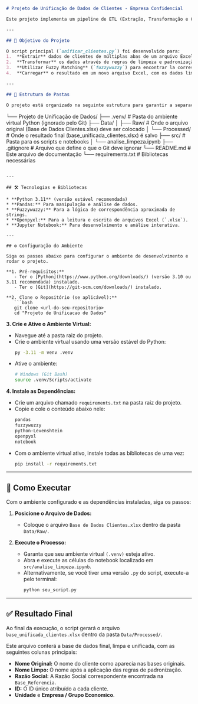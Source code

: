 


```markdown
# Projeto de Unificação de Dados de Clientes - Empresa Confidencial

Este projeto implementa um pipeline de ETL (Extração, Transformação e Carga) para unificar, limpar e padronizar as bases de dados de clientes de uma **empresa confidencial**. O objetivo principal é consolidar informações de diversas fontes em uma única base de dados coesa, atribuindo um ID único para cada cliente com base em uma planilha de referência.

---

## 🎯 Objetivo do Projeto

O script principal (`unificar_clientes.py`) foi desenvolvido para:
1.  **Extrair** dados de clientes de múltiplas abas de um arquivo Excel.
2.  **Transformar** os dados através de regras de limpeza e padronização de nomes.
3.  **Utilizar Fuzzy Matching** (`fuzzywuzzy`) para encontrar la correspondência mais provável entre os nomes de clientes e a "Razão Social" da base de referência.
4.  **Carregar** o resultado em um novo arquivo Excel, com os dados limpos, o ID correto atribuído e pronto para análise.

---

## 📂 Estrutura de Pastas

O projeto está organizado na seguinte estrutura para garantir a separação entre dados, código e ambiente:

```

└── Projeto de Unificação de Dados/
├── .venv/                   \# Pasta do ambiente virtual Python (ignorado pelo Git)
├── Data/
│   ├── Raw/                 \# Onde o arquivo original (Base de Dados Clientes.xlsx) deve ser colocado
│   └── Processed/           \# Onde o resultado final (base\_unificada\_clientes.xlsx) é salvo
├── src/                     \# Pasta para os scripts e notebooks
│   └── analise_limpeza.ipynb
├── .gitignore               \# Arquivo que define o que o Git deve ignorar
└── README.md                \# Este arquivo de documentação
└── requirements.txt         \# Bibliotecas necessárias
````

---

## 🛠️ Tecnologias e Bibliotecas

* **Python 3.11** (versão estável recomendada)
* **Pandas:** Para manipulação e análise de dados.
* **Fuzzywuzzy:** Para a lógica de correspondência aproximada de strings.
* **Openpyxl:** Para a leitura e escrita de arquivos Excel (`.xlsx`).
* **Jupyter Notebook:** Para desenvolvimento e análise interativa.

---

## ⚙️ Configuração do Ambiente

Siga os passos abaixo para configurar o ambiente de desenvolvimento e rodar o projeto.

**1. Pré-requisitos:**
   - Ter o [Python](https://www.python.org/downloads/) (versão 3.10 ou 3.11 recomendada) instalado.
   - Ter o [Git](https://git-scm.com/downloads/) instalado.

**2. Clone o Repositório (se aplicável):**
   ```bash
   git clone <url-do-seu-repositorio>
   cd "Projeto de Unificacao de Dados"
````

**3. Crie e Ative o Ambiente Virtual:**

  - Navegue até a pasta raiz do projeto.
  - Crie o ambiente virtual usando uma versão estável do Python:
    ```bash
    py -3.11 -m venv .venv
    ```
  - Ative o ambiente:
    ```bash
    # Windows (Git Bash)
    source .venv/Scripts/activate
    ```

**4. Instale as Dependências:**

  - Crie um arquivo chamado `requirements.txt` na pasta raiz do projeto.
  - Copie e cole o conteúdo abaixo nele:
    ```txt
    pandas
    fuzzywuzzy
    python-Levenshtein
    openpyxl
    notebook
    ```
  - Com o ambiente virtual ativo, instale todas as bibliotecas de uma vez:
    ```bash
    pip install -r requirements.txt
    ```

-----

## 🚀 Como Executar

Com o ambiente configurado e as dependências instaladas, siga os passos:

1.  **Posicione o Arquivo de Dados:**

      - Coloque o arquivo `Base de Dados Clientes.xlsx` dentro da pasta `Data/Raw/`.

2.  **Execute o Processo:**

      - Garanta que seu ambiente virtual `(.venv)` esteja ativo.
      - Abra e execute as células do notebook localizado em `src/analise_limpeza.ipynb`.
      - Alternativamente, se você tiver uma versão `.py` do script, execute-a pelo terminal:
        ```bash
        python seu_script.py
        ```

-----

## ✅ Resultado Final

Ao final da execução, o script gerará o arquivo `base_unificada_clientes.xlsx` dentro da pasta `Data/Processed/`.

Este arquivo conterá a base de dados final, limpa e unificada, com as seguintes colunas principais:

  - **Nome Original:** O nome do cliente como aparecia nas bases originais.
  - **Nome Limpo:** O nome após a aplicação das regras de padronização.
  - **Razão Social:** A Razão Social correspondente encontrada na `Base_Referencia`.
  - **ID:** O ID único atribuído a cada cliente.
  - **Unidade** e **Empresa / Grupo Economico**.



```
```
